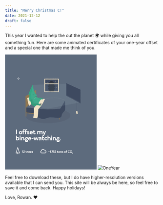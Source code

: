 ```yaml
---
title: "Merry Christmas C!"
date: 2021-12-12
draft: false
---
```

This year I wanted to help the out the planet 🌍 while giving you all something fun. Here are some animated certificates of your one-year offset and a special one that made me think of you.

![RoadTrip](/offsets/BingeWatching_Charlotte.gif)
![OneYear](/offsets/OneYear_Charlotte.gif)

Feel free to download these, but I do have higher-resolution versions available that I can send you. This site will be always be here, so feel free to save it and come back. Happy holidays!

Love, Rowan. ❤️
